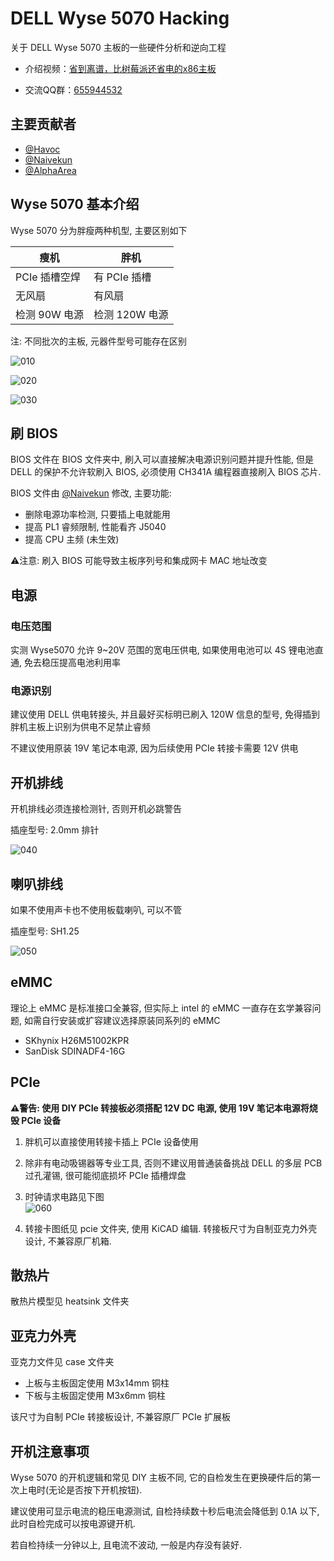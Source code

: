# DELL Wyse 5070 Hacking

关于 DELL Wyse 5070 主板的一些硬件分析和逆向工程

- 介绍视频：[省到离谱，比树莓派还省电的x86主板](https://youtu.be/9opQ4gsh4Hg)

- 交流QQ群：[655944532](https://jq.qq.com/?_wv=1027&k=KV0wy6gJ)

## 主要贡献者

- [@Havoc](https://github.com/Wangrb)
- [@Naivekun](https://github.com/naivekun)
- [@AlphaArea](https://github.com/alphaarea)

## Wyse 5070 基本介绍

Wyse 5070 分为胖瘦两种机型, 主要区别如下

| 瘦机          |   胖机            |
| ------------- | ----------------- |
| PCIe 插槽空焊 | 有 PCIe 插槽      |
| 无风扇        | 有风扇            |
| 检测 90W 电源 | 检测 120W 电源     |

注: 不同批次的主板, 元器件型号可能存在区别

![010](img/010.JPG)

![020](img/020.JPG)

![030](img/030.JPG)

## 刷 BIOS

BIOS 文件在 BIOS 文件夹中, 刷入可以直接解决电源识别问题并提升性能, 但是 DELL 的保护不允许软刷入 BIOS, 必须使用 CH341A 编程器直接刷入 BIOS 芯片.

BIOS 文件由 [@Naivekun](https://github.com/naivekun) 修改, 主要功能:

- 删除电源功率检测, 只要插上电就能用
- 提高 PL1 睿频限制, 性能看齐 J5040
- 提高 CPU 主频 (未生效)

⚠注意: 刷入 BIOS 可能导致主板序列号和集成网卡 MAC 地址改变

## 电源

### 电压范围

实测 Wyse5070 允许 9~20V 范围的宽电压供电, 如果使用电池可以 4S 锂电池直通, 免去稳压提高电池利用率

### 电源识别

建议使用 DELL 供电转接头, 并且最好买标明已刷入 120W 信息的型号, 免得插到胖机主板上识别为供电不足禁止睿频

不建议使用原装 19V 笔记本电源, 因为后续使用 PCIe 转接卡需要 12V 供电

## 开机排线

开机排线必须连接检测针, 否则开机必跳警告

插座型号: 2.0mm 排针

![040](img/040.jpg)

## 喇叭排线

如果不使用声卡也不使用板载喇叭, 可以不管

插座型号: SH1.25

![050](img/050.jpg)

## eMMC

理论上 eMMC 是标准接口全兼容, 但实际上 intel 的 eMMC 一直存在玄学兼容问题, 如需自行安装或扩容建议选择原装同系列的 eMMC

- SKhynix H26M51002KPR
- SanDisk SDINADF4-16G

## PCIe

**⚠警告: 使用 DIY PCIe 转接板必须搭配 12V DC 电源, 使用 19V 笔记本电源将烧毁 PCIe 设备**

1. 胖机可以直接使用转接卡插上 PCIe 设备使用

2. 除非有电动吸锡器等专业工具, 否则不建议用普通装备挑战 DELL 的多层 PCB 过孔灌锡, 很可能彻底损坏 PCIe 插槽焊盘

3. 时钟请求电路见下图  
  ![060](img/060.jpg)

4. 转接卡图纸见 pcie 文件夹, 使用 KiCAD 编辑. 转接板尺寸为自制亚克力外壳设计, 不兼容原厂机箱.

## 散热片

散热片模型见 heatsink 文件夹

## 亚克力外壳

亚克力文件见 case 文件夹

- 上板与主板固定使用 M3x14mm 铜柱
- 下板与主板固定使用 M3x6mm 铜柱

该尺寸为自制 PCIe 转接板设计, 不兼容原厂 PCIe 扩展板

## 开机注意事项

Wyse 5070 的开机逻辑和常见 DIY 主板不同, 它的自检发生在更换硬件后的第一次上电时(无论是否按下开机按钮). 

建议使用可显示电流的稳压电源测试, 自检持续数十秒后电流会降低到 0.1A 以下, 此时自检完成可以按电源键开机.

若自检持续一分钟以上, 且电流不波动, 一般是内存没有装好.
